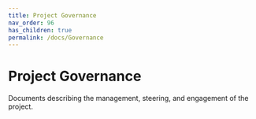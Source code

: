 ```yaml
---
title: Project Governance
nav_order: 96
has_children: true
permalink: /docs/Governance
---
```

# Project Governance

Documents describing the management, steering, and engagement of the project.
